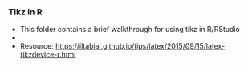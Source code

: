 ### Tikz in R

- This folder contains a brief walkthrough for using tikz in R/RStudio
- 
- Resource: https://iltabiai.github.io/tips/latex/2015/09/15/latex-tikzdevice-r.html
